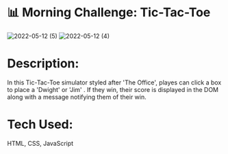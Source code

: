 # 📊 Morning Challenge: Tic-Tac-Toe
![2022-05-12 (5)](https://user-images.githubusercontent.com/102920855/168083453-edd13676-325d-4589-b3e6-2be86b3cb077.png)
![2022-05-12 (4)](https://user-images.githubusercontent.com/102920855/168083464-e30c086e-f2b1-4fbb-92b1-f9f05effe06c.png)

# Description:
In this Tic-Tac-Toe simulator styled after 'The Office', playes can click a box to place a 'Dwight' or 'Jim' . If they win, their score is displayed in the DOM along with a message notifying them of their win. 
# Tech Used:
HTML, CSS, JavaScript
